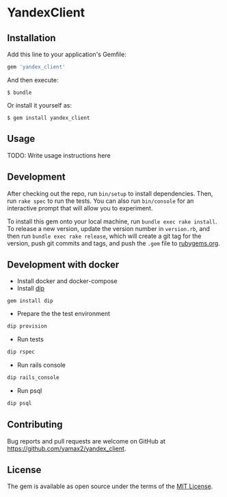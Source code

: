 # YandexClient

## Installation

Add this line to your application's Gemfile:

```ruby
gem 'yandex_client'
```

And then execute:

    $ bundle

Or install it yourself as:

    $ gem install yandex_client

## Usage

TODO: Write usage instructions here

## Development

After checking out the repo, run `bin/setup` to install dependencies. Then, run `rake spec` to run the tests. You can also run `bin/console` for an interactive prompt that will allow you to experiment.

To install this gem onto your local machine, run `bundle exec rake install`. To release a new version, update the version number in `version.rb`, and then run `bundle exec rake release`, which will create a git tag for the version, push git commits and tags, and push the `.gem` file to [rubygems.org](https://rubygems.org).

## Development with docker

* Install docker and docker-compose
* Install [dip](https://github.com/bibendi/dip)
```hash
gem install dip
``` 
* Prepare the the test environment
```bash
dip provision
```
* Run tests
```bash
dip rspec
```
* Run rails console
```bash
dip rails_console
```
* Run psql
```bash
dip psql
```

## Contributing

Bug reports and pull requests are welcome on GitHub at https://github.com/yamax2/yandex_client.

## License

The gem is available as open source under the terms of the [MIT License](https://opensource.org/licenses/MIT).
